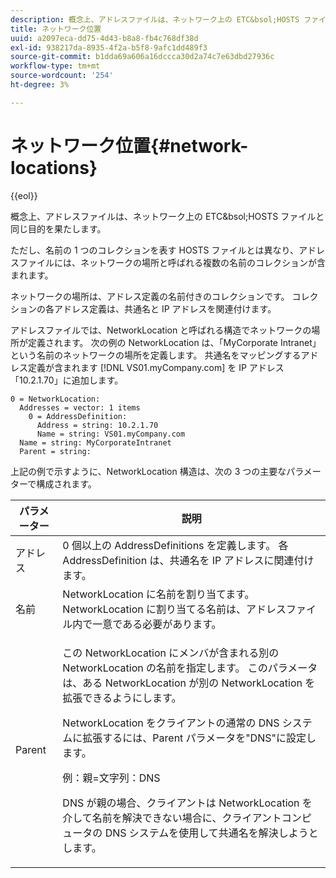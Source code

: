 ```yaml
---
description: 概念上、アドレスファイルは、ネットワーク上の ETC&bsol;HOSTS ファイルと同じ目的を果たします。
title: ネットワーク位置
uuid: a2097eca-dd75-4d43-b8a8-fb4c768df38d
exl-id: 938217da-8935-4f2a-b5f8-9afc1dd489f3
source-git-commit: b1dda69a606a16dccca30d2a74c7e63dbd27936c
workflow-type: tm+mt
source-wordcount: '254'
ht-degree: 3%

---
```


# ネットワーク位置{#network-locations}

{{eol}}

概念上、アドレスファイルは、ネットワーク上の ETC&amp;bsol;HOSTS ファイルと同じ目的を果たします。

ただし、名前の 1 つのコレクションを表す HOSTS ファイルとは異なり、アドレスファイルには、ネットワークの場所と呼ばれる複数の名前のコレクションが含まれます。

ネットワークの場所は、アドレス定義の名前付きのコレクションです。 コレクションの各アドレス定義は、共通名と IP アドレスを関連付けます。

アドレスファイルでは、NetworkLocation と呼ばれる構造でネットワークの場所が定義されます。 次の例の NetworkLocation は、「MyCorporate Intranet」という名前のネットワークの場所を定義します。 共通名をマッピングするアドレス定義が含まれます [!DNL VS01.myCompany.com] を IP アドレス「10.2.1.70」に追加します。

```
0 = NetworkLocation: 
  Addresses = vector: 1 items
    0 = AddressDefinition: 
      Address = string: 10.2.1.70
      Name = string: VS01.myCompany.com
  Name = string: MyCorporateIntranet
  Parent = string: 
```

上記の例で示すように、NetworkLocation 構造は、次の 3 つの主要なパラメーターで構成されます。

<table id="table_9142A0EFA15E4C37975E7ACE234F6FDD"> 
 <thead> 
  <tr> 
   <th colname="col1" class="entry"> パラメーター </th> 
   <th colname="col2" class="entry"> 説明 </th> 
  </tr> 
 </thead>
 <tbody> 
  <tr> 
   <td colname="col1"> アドレス </td> 
   <td colname="col2"> 0 個以上の AddressDefinitions を定義します。 各 AddressDefinition は、共通名を IP アドレスに関連付けます。 </td> 
  </tr> 
  <tr> 
   <td colname="col1"> 名前 </td> 
   <td colname="col2"> NetworkLocation に名前を割り当てます。 NetworkLocation に割り当てる名前は、アドレスファイル内で一意である必要があります。 </td> 
  </tr> 
  <tr> 
   <td colname="col1"> Parent </td> 
   <td colname="col2"> <p>この NetworkLocation にメンバが含まれる別の NetworkLocation の名前を指定します。 このパラメータは、ある NetworkLocation が別の NetworkLocation を拡張できるようにします。 </p> <p>NetworkLocation をクライアントの通常の DNS システムに拡張するには、Parent パラメータを"DNS"に設定します。 </p> <p>例：親=文字列：DNS </p> <p>DNS が親の場合、クライアントは NetworkLocation を介して名前を解決できない場合に、クライアントコンピュータの DNS システムを使用して共通名を解決しようとします。 </p> </td> 
  </tr> 
 </tbody> 
</table>
